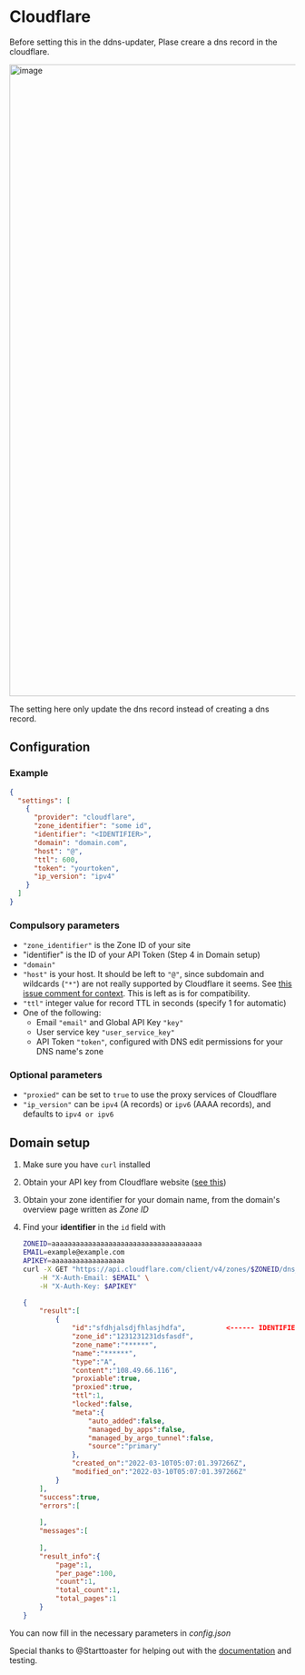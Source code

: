# Cloudflare

Before setting this in the ddns-updater, Plase creare a dns record in the cloudflare.

<img width="1111" alt="image" src="https://user-images.githubusercontent.com/13999458/157681573-7b7da77b-7c4d-4c15-a0e3-d091dc7ab85d.png">

The setting here only update the dns record instead of creating a dns record.

## Configuration

### Example

```json
{
  "settings": [
    {
      "provider": "cloudflare",
      "zone_identifier": "some id",
      "identifier": "<IDENTIFIER>",
      "domain": "domain.com",
      "host": "@",
      "ttl": 600,
      "token": "yourtoken",
      "ip_version": "ipv4"
    }
  ]
}
```

### Compulsory parameters

- `"zone_identifier"` is the Zone ID of your site
- "identifier" is the ID of your API Token (Step 4 in Domain setup)
- `"domain"`
- `"host"` is your host. It should be left to `"@"`, since subdomain and wildcards (`"*"`) are not really supported by Cloudflare it seems.
See [this issue comment for context](https://github.com/qdm12/ddns-updater/issues/243#issuecomment-928313949). This is left as is for compatibility.
- `"ttl"` integer value for record TTL in seconds (specify 1 for automatic)
- One of the following:
    - Email `"email"` and Global API Key `"key"`
    - User service key `"user_service_key"`
    - API Token `"token"`, configured with DNS edit permissions for your DNS name's zone

### Optional parameters

- `"proxied"` can be set to `true` to use the proxy services of Cloudflare
- `"ip_version"` can be `ipv4` (A records) or `ipv6` (AAAA records), and defaults to `ipv4 or ipv6`

## Domain setup

1. Make sure you have `curl` installed
1. Obtain your API key from Cloudflare website ([see this](https://support.cloudflare.com/hc/en-us/articles/200167836-Where-do-I-find-my-Cloudflare-API-key-))
1. Obtain your zone identifier for your domain name, from the domain's overview page written as *Zone ID*
1. Find your **identifier** in the `id` field with

    ```sh
    ZONEID=aaaaaaaaaaaaaaaaaaaaaaaaaaaaaaaaaaaaa
    EMAIL=example@example.com
    APIKEY=aaaaaaaaaaaaaaaaaa
    curl -X GET "https://api.cloudflare.com/client/v4/zones/$ZONEID/dns_records" \
        -H "X-Auth-Email: $EMAIL" \
        -H "X-Auth-Key: $APIKEY"
    ```
    
    ```json
    {
        "result":[
            {
                "id":"sfdhjalsdjfhlasjhdfa",          <------ IDENTIFIER 
                "zone_id":"1231231231dsfasdf",
                "zone_name":"******",
                "name":"******",
                "type":"A",
                "content":"108.49.66.116",
                "proxiable":true,
                "proxied":true,
                "ttl":1,
                "locked":false,
                "meta":{
                    "auto_added":false,
                    "managed_by_apps":false,
                    "managed_by_argo_tunnel":false,
                    "source":"primary"
                },
                "created_on":"2022-03-10T05:07:01.397266Z",
                "modified_on":"2022-03-10T05:07:01.397266Z"
            }
        ],
        "success":true,
        "errors":[
            
        ],
        "messages":[
            
        ],
        "result_info":{
            "page":1,
            "per_page":100,
            "count":1,
            "total_count":1,
            "total_pages":1
        }
    }
    ```

You can now fill in the necessary parameters in *config.json*

Special thanks to @Starttoaster for helping out with the [documentation](https://gist.github.com/Starttoaster/07d568c2a99ad7631dd776688c988326) and testing.
